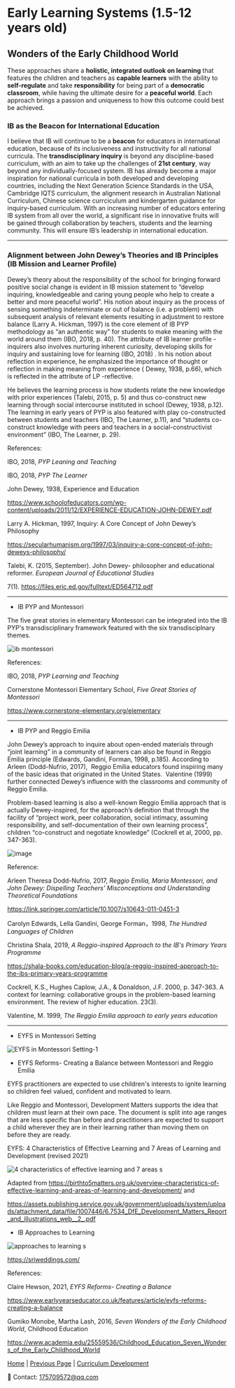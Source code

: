 # Early Learning Systems (1.5-12 years old)

## Wonders of the Early Childhood World

These approaches share a **holistic, integrated outlook on learning** that features the children and teachers as **capable learners** with the ability to **self-regulate** and take **responsibility** for being part of a **democratic classroom**, while having the ultimate desire for a **peaceful world**. Each approach brings a passion and uniqueness to how this outcome could best be achieved.

### IB as the Beacon for International Education


I believe that IB will continue to be a **beacon** for educators in international education, because of its inclusiveness and instructivity for all national curricula. The **transdisciplinary inquiry** is beyond any discipline-based curriculum, with an aim to take up the challenges of **21st century**, way beyond any individually-focused system. IB has already become a major inspiration for national curricula in both developed and developing countries, including the Next Generation Science Standards in the USA, Cambridge IQTS curriculum, the alignment research in Australian National Curriculum, Chinese science currciculum and kindergarten guidance for inquiry-based curriculum. With an increasing number of educators entering IB system from all over the world, a significant rise in innovative fruits will be gained through collaboration by teachers, students and the learning community. This will ensure IB’s leadership in international education.

---

### Alignment between John Dewey’s Theories and IB Principles (IB Mission and Learner Profile)


Dewey’s theory about the responsibility of the school for bringing forward positive social change is evident in IB mission statement to “develop inquiring, knowledgeable and caring young people who help to create a better and more peaceful world”. 
His notion about inquiry as the process of sensing something indeterminate or out of balance (i.e. a problem) with subsequent analysis of relevant elements resulting in adjustment to restore balance (Larry A. Hickman, 1997) is the core element of IB PYP methodology as “an authentic way” for students to make meaning with the world around them (IBO, 2018, p. 40). The attribute of IB learner profile - inquirers also involves nurturing inherent curiosity, developing skills for inquiry and sustaining love for learning (IBO, 2018) . In his notion about reflection in experience, he emphasized the importance of thought or reflection in making meaning from experience ( Dewey, 1938, p.66), which is reflected in the attribute of LP -reflective.

He believes the learning process is how students relate the new knowledge with prior experiences (Talebi, 2015, p. 5) and thus co-construct new learning through social intercourse instituted in school (Dewey, 1938, p.12). The learning in early years of PYP is also featured with play co-constructed between students and teachers (IBO, The Learner, p.11), and “students co-construct knowledge with peers and teachers in a social-constructivist environment” (IBO, The Learner, p. 29).

References:

IBO, 2018, _PYP Leaning and Teaching_

IBO, 2018, _PYP The Learner_

John Dewey, 1938, Experience and Education

<https://www.schoolofeducators.com/wp-content/uploads/2011/12/EXPERIENCE-EDUCATION-JOHN-DEWEY.pdf>

Larry A. Hickman, 1997, Inquiry: A Core Concept of John Dewey’s Philosophy

<https://secularhumanism.org/1997/03/inquiry-a-core-concept-of-john-deweys-philosophy/>

Talebi, K. (2015, September). John Dewey- philosopher and educational reformer. _European Journal of Educational Studies_

7(1). <https://files.eric.ed.gov/fulltext/ED564712.pdf>

---

- IB PYP and Montessori

The five great stories in elementary Montessori can be integrated into the IB PYP's transdisciplinary framework featured with the six transdisciplnary themes.

![ib montessori](https://user-images.githubusercontent.com/109213222/182642145-68fab50d-521a-4811-8287-53a507756ee8.JPG)

References:

IBO, 2018, _PYP Learning and Teaching_

Cornerstone Montessori Elementary School, _Five Great Stories of Montessori_

<https://www.cornerstone-elementary.org/elementary>

---

- IB PYP and Reggio Emilia

John Dewey’s approach to inquire about open-ended materials through “joint learning” in a community of learners can also be found in Reggio Emilia principle (Edwards, Gandini, Forman, 1998, p.185). According to Arleen (Dodd-Nufrio, 2017),  Reggio Emilia educators found inspiring many of the basic ideas that originated in the United States.  Valentine (1999) further connected Dewey’s influence with the classrooms and community of Reggio Emilia. 

Problem-based learning is also a well-known Reggio Emilia approach that is actually Dewey-inspired, for the approach’s definition that through the facility of “project work, peer collaboration, social intimacy, assuming responsibility, and self-documentation of their own learning process”, children “co-construct and negotiate knowledge” (Cockrell et al, 2000, pp. 347-363).

![image](https://user-images.githubusercontent.com/109213222/182643021-d4ee57b4-422f-47dd-a720-b99700ff1b27.png)

Reference:

Arleen Theresa Dodd-Nufrio, 2017, _Reggio Emilia, Maria Montessori, and John Dewey: Dispelling Teachers’ Misconceptions and Understanding Theoretical Foundations_

<https://link.springer.com/article/10.1007/s10643-011-0451-3>

Carolyn Edwards, Lella Gandini, George Forman，1998, _The Hundred Languages of Children_

Christina Shala, 2019, _A Reggio-inspired Approach to the IB's Primary Years Programme_

<https://shala-books.com/education-blog/a-reggio-inspired-approach-to-the-ibs-primary-years-programme>

Cockrell, K.S., Hughes Caplow, J.A., & Donaldson, J.F. 2000, p. 347-363. A context for learning: collaborative groups in the problem-based learning environment. The review of higher education. 23(3).

Valentine, M. 1999, _The Reggio Emilia approach to early years education_

---

- EYFS in Montessori Setting

![EYFS in Montessori Setting-1](https://user-images.githubusercontent.com/109213222/182642438-cbb64801-96fd-45b4-abd8-4d0a814abba2.JPG)

- EYFS Reforms- Creating a Balance between Montessori and Reggio Emilia

EYFS practitioners are expected to use children's interests to ignite learning so children feel valued, confident and motivated to learn.

Like Reggio and Montessori, Development Matters supports the idea that children must learn at their own pace. The document is split into age ranges that are less specific than before and practitioners are expected to support a child wherever they are in their learning rather than moving them on before they are ready.

EYFS: 4 Characteristics of Effective Learning and 7 Areas of Learning and Development (revised 2021)

![4 characteristics of effective learning and 7 areas s](https://user-images.githubusercontent.com/109213222/182883574-6feb3e4c-4265-416b-a12d-706f2248ccd6.JPG)

Adapted from <https://birthto5matters.org.uk/overview-characteristics-of-effective-learning-and-areas-of-learning-and-development/> and

<https://assets.publishing.service.gov.uk/government/uploads/system/uploads/attachment_data/file/1007446/6.7534_DfE_Development_Matters_Report_and_illustrations_web__2_.pdf>

- IB Approaches to Learning

![approaches to learning s](https://user-images.githubusercontent.com/109213222/182887287-c717a61f-82b9-4efe-a6ef-162f4007701c.PNG)

<https://sriweddings.com/>

References:

Claire Hewson, 2021, _EYFS Reforms- Creating a Balance_

<https://www.earlyyearseducator.co.uk/features/article/eyfs-reforms-creating-a-balance>

Gumiko Monobe, Martha Lash, 2016, _Seven Wonders of the Early Childhood World_, Childhood Education

<https://www.academia.edu/25559536/Childhood_Education_Seven_Wonders_of_the_Early_Childhood_World>

 [Home](./README.md) | [Previous Page](./differentiatedinstruction.md) | [Curriculum Development](./curriculum.md)

 📧 Contact:
<175709572@qq.com>